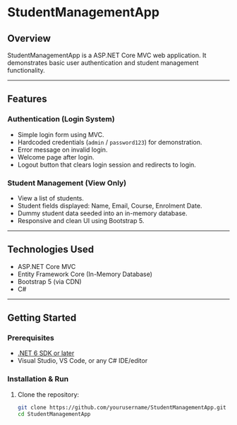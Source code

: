 # StudentManagementApp

## Overview

StudentManagementApp is a ASP.NET Core MVC web application. It demonstrates basic user authentication and student management functionality.

---

## Features

### Authentication (Login System)

- Simple login form using MVC.
- Hardcoded credentials (`admin` / `password123`) for demonstration.
- Error message on invalid login.
- Welcome page after login.
- Logout button that clears login session and redirects to login.

### Student Management (View Only)

- View a list of students.
- Student fields displayed: Name, Email, Course, Enrolment Date.
- Dummy student data seeded into an in-memory database.
- Responsive and clean UI using Bootstrap 5.

---

## Technologies Used

- ASP.NET Core MVC
- Entity Framework Core (In-Memory Database)
- Bootstrap 5 (via CDN)
- C#

---

## Getting Started

### Prerequisites

- [.NET 6 SDK or later](https://dotnet.microsoft.com/download)
- Visual Studio, VS Code, or any C# IDE/editor

### Installation & Run

1. Clone the repository:

   ```bash
   git clone https://github.com/yourusername/StudentManagementApp.git
   cd StudentManagementApp
